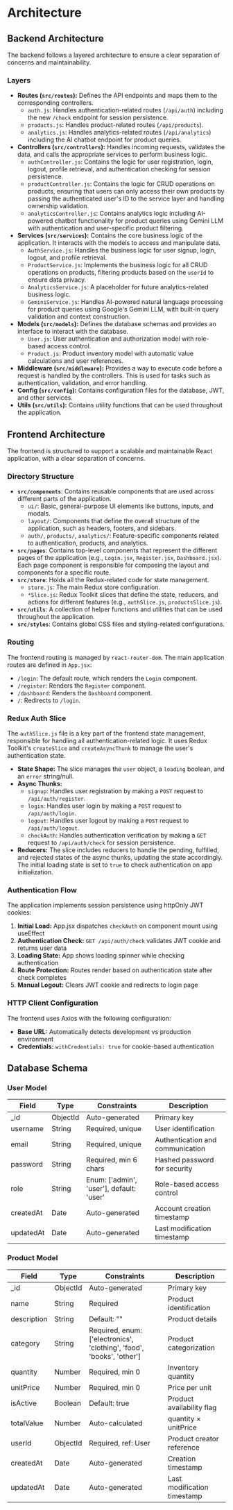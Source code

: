 # Architecture

## Backend Architecture

The backend follows a layered architecture to ensure a clear separation of concerns and maintainability.

### Layers

- **Routes (`src/routes`):** Defines the API endpoints and maps them to the corresponding controllers.
  - `auth.js`: Handles authentication-related routes (`/api/auth`) including the new `/check` endpoint for session persistence.
  - `products.js`: Handles product-related routes (`/api/products`).
  - `analytics.js`: Handles analytics-related routes (`/api/analytics`) including the AI chatbot endpoint for product queries.
- **Controllers (`src/controllers`):** Handles incoming requests, validates the data, and calls the appropriate services to perform business logic.
  - `authController.js`: Contains the logic for user registration, login, logout, profile retrieval, and authentication checking for session persistence.
  - `productController.js`: Contains the logic for CRUD operations on products, ensuring that users can only access their own products by passing the authenticated user's ID to the service layer and handling ownership validation.
  - `analyticsController.js`: Contains analytics logic including AI-powered chatbot functionality for product queries using Gemini LLM with authentication and user-specific product filtering.
- **Services (`src/services`):** Contains the core business logic of the application. It interacts with the models to access and manipulate data.
  - `AuthService.js`: Handles the business logic for user signup, login, logout, and profile retrieval.
  - `ProductService.js`: Implements the business logic for all CRUD operations on products, filtering products based on the `userId` to ensure data privacy.
  - `AnalyticsService.js`: A placeholder for future analytics-related business logic.
  - `GeminiService.js`: Handles AI-powered natural language processing for product queries using Google's Gemini LLM, with built-in query validation and context construction.
- **Models (`src/models`):** Defines the database schemas and provides an interface to interact with the database.
  - `User.js`: User authentication and authorization model with role-based access control.
  - `Product.js`: Product inventory model with automatic value calculations and user references.
- **Middleware (`src/middleware`):** Provides a way to execute code before a request is handled by the controllers. This is used for tasks such as authentication, validation, and error handling.
- **Config (`src/config`):** Contains configuration files for the database, JWT, and other services.
- **Utils (`src/utils`):** Contains utility functions that can be used throughout the application.

## Frontend Architecture

The frontend is structured to support a scalable and maintainable React application, with a clear separation of concerns.

### Directory Structure

- **`src/components`**: Contains reusable components that are used across different parts of the application.
  - `ui/`: Basic, general-purpose UI elements like buttons, inputs, and modals.
  - `layout/`: Components that define the overall structure of the application, such as headers, footers, and sidebars.
  - `auth/`, `products/`, `analytics/`: Feature-specific components related to authentication, products, and analytics.
- **`src/pages`**: Contains top-level components that represent the different pages of the application (e.g., `Login.jsx`, `Register.jsx`, `Dashboard.jsx`). Each page component is responsible for composing the layout and components for a specific route.
- **`src/store`**: Holds all the Redux-related code for state management.
  - `store.js`: The main Redux store configuration.
  - `*Slice.js`: Redux Toolkit slices that define the state, reducers, and actions for different features (e.g., `authSlice.js`, `productsSlice.js`).
- **`src/utils`**: A collection of helper functions and utilities that can be used throughout the application.
- **`src/styles`**: Contains global CSS files and styling-related configurations.

### Routing

The frontend routing is managed by `react-router-dom`. The main application routes are defined in `App.jsx`:
- `/login`: The default route, which renders the `Login` component.
- `/register`: Renders the `Register` component.
- `/dashboard`: Renders the `Dashboard` component.
- `/`: Redirects to `/login`.

### Redux Auth Slice

The `authSlice.js` file is a key part of the frontend state management, responsible for handling all authentication-related logic. It uses Redux Toolkit's `createSlice` and `createAsyncThunk` to manage the user's authentication state.

- **State Shape:** The slice manages the `user` object, a `loading` boolean, and an `error` string/null.
- **Async Thunks:**
  - `signup`: Handles user registration by making a `POST` request to `/api/auth/register`.
  - `login`: Handles user login by making a `POST` request to `/api/auth/login`.
  - `logout`: Handles user logout by making a `POST` request to `/api/auth/logout`.
  - `checkAuth`: Handles authentication verification by making a `GET` request to `/api/auth/check` for session persistence.
- **Reducers:** The slice includes reducers to handle the pending, fulfilled, and rejected states of the async thunks, updating the state accordingly. The initial loading state is set to `true` to check authentication on app initialization.

### Authentication Flow

The application implements session persistence using httpOnly JWT cookies:

1. **Initial Load:** App.jsx dispatches `checkAuth` on component mount using useEffect
2. **Authentication Check:** `GET /api/auth/check` validates JWT cookie and returns user data
3. **Loading State:** App shows loading spinner while checking authentication
4. **Route Protection:** Routes render based on authentication state after check completes
5. **Manual Logout:** Clears JWT cookie and redirects to login page

### HTTP Client Configuration

The frontend uses Axios with the following configuration:
- **Base URL:** Automatically detects development vs production environment
- **Credentials:** `withCredentials: true` for cookie-based authentication

## Database Schema

### User Model

| Field     | Type     | Constraints                              | Description                      |
| --------- | -------- | ---------------------------------------- | -------------------------------- |
| _id      | ObjectId | Auto-generated                           | Primary key                      |
| username  | String   | Required, unique                         | User identification              |
| email     | String   | Required, unique                         | Authentication and communication |
| password  | String   | Required, min 6 chars                    | Hashed password for security     |
| role      | String   | Enum: ['admin', 'user'], default: 'user' | Role-based access control        |
| createdAt | Date     | Auto-generated                           | Account creation timestamp       |
| updatedAt | Date     | Auto-generated                           | Last modification timestamp      |

### Product Model

| Field       | Type     | Constraints                                                           | Description                 |
| ----------- | -------- | --------------------------------------------------------------------- | --------------------------- |
| _id        | ObjectId | Auto-generated                                                        | Primary key                 |
| name        | String   | Required                                                              | Product identification      |
| description | String   | Default: ""                                                           | Product details             |
| category    | String   | Required, enum: ['electronics', 'clothing', 'food', 'books', 'other'] | Product categorization      |
| quantity    | Number   | Required, min 0                                                       | Inventory quantity          |
| unitPrice   | Number   | Required, min 0                                                       | Price per unit              |
| isActive    | Boolean  | Default: true                                                         | Product availability flag   |
| totalValue  | Number   | Auto-calculated                                                       | quantity × unitPrice        |
| userId      | ObjectId | Required, ref: User                                                   | Product creator reference   |
| createdAt   | Date     | Auto-generated                                                        | Creation timestamp          |
| updatedAt   | Date     | Auto-generated                                                        | Last modification timestamp |